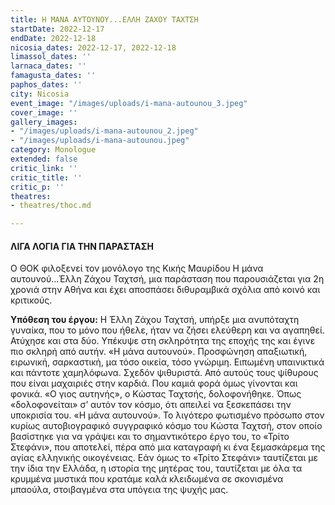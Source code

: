 ```yaml
---
title: Η ΜΑΝΑ ΑΥΤΟΥΝΟΥ...ΕΛΛΗ ΖΑΧΟΥ ΤΑΧΤΣΗ
startDate: 2022-12-17
endDate: 2022-12-18
nicosia_dates: 2022-12-17, 2022-12-18
limassol_dates: ''
larnaca_dates: ''
famagusta_dates: ''
paphos_dates: ''
city: Nicosia
event_image: "/images/uploads/i-mana-autounou_3.jpeg"
cover_image: ''
gallery_images:
- "/images/uploads/i-mana-autounou_2.jpeg"
- "/images/uploads/i-mana-autounou.jpeg"
category: Monologue
extended: false
critic_link: ''
critic_title: ''
critic_p: ''
theatres:
- theatres/thoc.md

---
```

#### ΛΙΓΑ ΛΟΓΙΑ ΓΙΑ ΤΗΝ ΠΑΡΑΣΤΑΣΗ

Ο ΘΟΚ φιλοξενεί τον μονόλογο της Κικής Μαυρίδου Η μάνα αυτουνού...Έλλη Ζάχου Ταχτσή, μια παράσταση που παρουσιάζεται για 2η χρονιά στην Αθήνα και έχει αποσπάσει διθυραμβικά σχόλια από κοινό και κριτικούς.

**Υπόθεση του έργου:** Η Έλλη Ζάχου Ταχτσή, υπήρξε μια ανυπόταχτη γυναίκα, που το μόνο που ήθελε, ήταν να ζήσει ελεύθερη και να αγαπηθεί. Ατύχησε και στα δύο. Υπέκυψε στη σκληρότητα της εποχής της και έγινε πιο σκληρή από αυτήν. «Η μάνα αυτουνού». Προσφώνηση απαξιωτική, ειρωνική, σαρκαστική, μα τόσο οικεία, τόσο γνώριμη. Ειπωμένη υπαινικτικά και πάντοτε χαμηλόφωνα. Σχεδόν ψιθυριστά. Από αυτούς τους ψίθυρους που είναι μαχαιριές στην καρδιά. Που καμιά φορά όμως γίνονται και φονικά. «Ο γιος αυτηνής», ο Κώστας Ταχτσής, δολοφονήθηκε. Όπως «δολοφονείται» σ’ αυτόν τον κόσμο, ότι απειλεί να ξεσκεπάσει την υποκρισία του. «Η μάνα αυτουνού». Το λιγότερο φωτισμένο πρόσωπο στον κυρίως αυτοβιογραφικό συγγραφικό κόσμο του Κώστα Ταχτσή, στον οποίο βασίστηκε για να γράψει και το σημαντικότερο έργο του, το «Τρίτο Στεφάνι», που αποτελεί, πέρα από μια καταγραφή κι ένα ξεμασκάρεμα της αγίας ελληνικής οικογένειας. Εάν όμως το «Τρίτο Στεφάνι» ταυτίζεται με την ίδια την Ελλάδα, η ιστορία της μητέρας του, ταυτίζεται με όλα τα κρυμμένα μυστικά που κρατάμε καλά κλειδωμένα σε σκονισμένα μπαούλα, στοιβαγμένα στα υπόγεια της ψυχής μας.